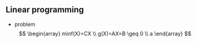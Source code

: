 ## Linear programming
- problem
$$
\begin{array}
minf(X)=CX \\
g(X)=AX=B \geq 0 \\
a
\end{array}
$$
